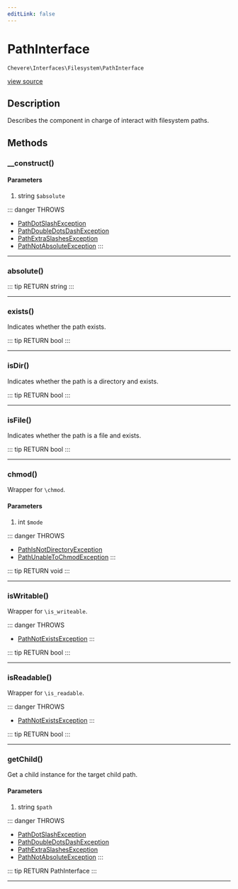 ```yaml
---
editLink: false
---
```


# PathInterface

`Chevere\Interfaces\Filesystem\PathInterface`

[view source](https://github.com/chevere/chevere/blob/master/interfaces/Filesystem/PathInterface.php)

## Description

Describes the component in charge of interact with filesystem paths.

## Methods

### __construct()

#### Parameters

1. string `$absolute`

::: danger THROWS
- [PathDotSlashException](../../Exceptions/Filesystem/PathDotSlashException.md)
- [PathDoubleDotsDashException](../../Exceptions/Filesystem/PathDoubleDotsDashException.md)
- [PathExtraSlashesException](../../Exceptions/Filesystem/PathExtraSlashesException.md)
- [PathNotAbsoluteException](../../Exceptions/Filesystem/PathNotAbsoluteException.md)
:::

---

### absolute()

::: tip RETURN
string
:::

---

### exists()

Indicates whether the path exists.

::: tip RETURN
bool
:::

---

### isDir()

Indicates whether the path is a directory and exists.

::: tip RETURN
bool
:::

---

### isFile()

Indicates whether the path is a file and exists.

::: tip RETURN
bool
:::

---

### chmod()

Wrapper for `\chmod`.

#### Parameters

1. int `$mode`

::: danger THROWS
- [PathIsNotDirectoryException](../../Exceptions/Filesystem/PathIsNotDirectoryException.md)
- [PathUnableToChmodException](../../Exceptions/Filesystem/PathUnableToChmodException.md)
:::

::: tip RETURN
void
:::

---

### isWritable()

Wrapper for `\is_writeable`.

::: danger THROWS
- [PathNotExistsException](../../Exceptions/Filesystem/PathNotExistsException.md)
:::

::: tip RETURN
bool
:::

---

### isReadable()

Wrapper for `\is_readable`.

::: danger THROWS
- [PathNotExistsException](../../Exceptions/Filesystem/PathNotExistsException.md)
:::

::: tip RETURN
bool
:::

---

### getChild()

Get a child instance for the target child path.

#### Parameters

1. string `$path`

::: danger THROWS
- [PathDotSlashException](../../Exceptions/Filesystem/PathDotSlashException.md)
- [PathDoubleDotsDashException](../../Exceptions/Filesystem/PathDoubleDotsDashException.md)
- [PathExtraSlashesException](../../Exceptions/Filesystem/PathExtraSlashesException.md)
- [PathNotAbsoluteException](../../Exceptions/Filesystem/PathNotAbsoluteException.md)
:::

::: tip RETURN
PathInterface
:::

---
